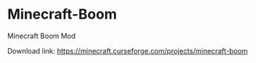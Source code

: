 # Minecraft-Boom
Minecraft Boom Mod

Download link: https://minecraft.curseforge.com/projects/minecraft-boom
